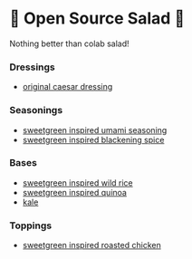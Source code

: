 # 🥗 Open Source Salad 🥗

Nothing better than colab salad!

### Dressings

- [original caesar dressing]()

### Seasonings

- [sweetgreen inspired umami seasoning](seasonings/sweetgreen-umami-seasoning.md)
- [sweetgreen inspired blackening spice](seasonings/sweetgreen-blackening-spice.md)

### Bases

- [sweetgreen inspired wild rice]()
- [sweetgreen inspired quinoa]()
- [kale]()

### Toppings

- [sweetgreen inspired roasted chicken](toppings/sweetgreen-roasted-chicken.md)
